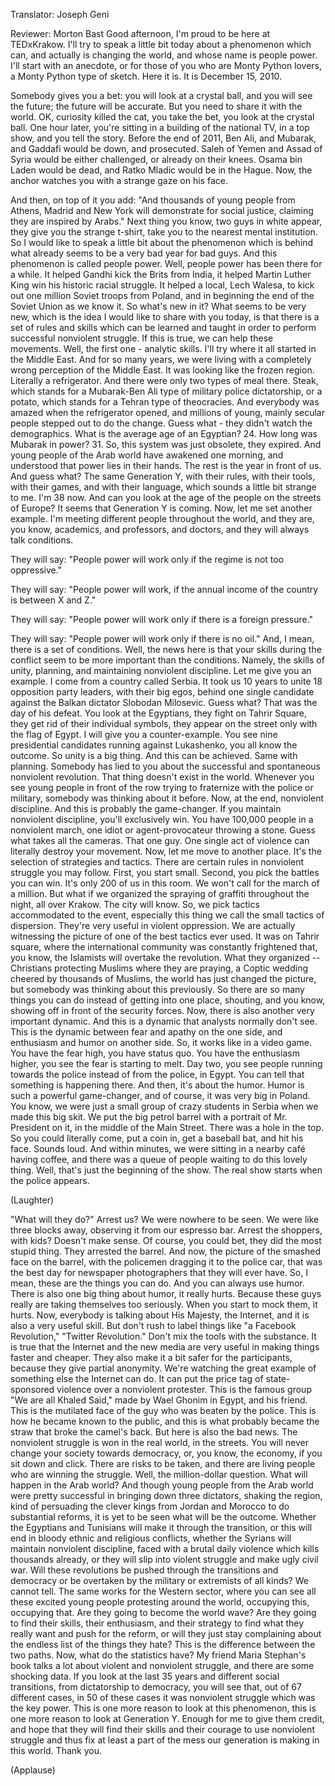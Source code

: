 

Translator: Joseph Geni

Reviewer: Morton Bast
Good afternoon, I&#39;m proud
to be here at TEDxKrakow.
I&#39;ll try to speak a little bit today
about a phenomenon
which can, and actually is
changing the world,
and whose name is people power.
I&#39;ll start with an anecdote,
or for those of you
who are Monty Python lovers,
a Monty Python type of sketch.
Here it is.
It is December 15, 2010.

Somebody gives you a bet:
you will look at a crystal ball,
and you will see the future;
the future will be accurate.
But you need to share it with the world.
OK, curiosity killed the cat,
you take the bet,
you look at the crystal ball.
One hour later, you&#39;re sitting
in a building of the national TV,
in a top show, and you tell the story.
Before the end of 2011,
Ben Ali, and Mubarak,
and Gaddafi would be down,
and prosecuted.
Saleh of Yemen and Assad of Syria
would be either challenged,
or already on their knees.
Osama bin Laden would be dead,
and Ratko Mladic would be in the Hague.
Now, the anchor watches you
with a strange gaze on his face.

And then, on top of it you add:
&quot;And thousands of young people
from Athens, Madrid and New York
will demonstrate for social justice,
claiming they are inspired by Arabs.&quot;
Next thing you know,
two guys in white appear,
they give you the strange t-shirt,
take you to the nearest
mental institution.
So I would like to speak a little bit
about the phenomenon which is behind
what already seems to be
a very bad year for bad guys.
And this phenomenon
is called people power.
Well, people power
has been there for a while.
It helped Gandhi kick
the Brits from India,
it helped Martin Luther King
win his historic racial struggle.
It helped a local, Lech Walesa,
to kick out one million
Soviet troops from Poland,
and in beginning the end
of the Soviet Union as we know it.
So what&#39;s new in it?
What seems to be very new,
which is the idea I would like
to share with you today,
is that there is a set of rules and skills
which can be learned and taught
in order to perform
successful nonviolent struggle.
If this is true, we can help
these movements.
Well, the first one - analytic skills.
I&#39;ll try where it all started
in the Middle East.
And for so many years,
we were living with a completely wrong
perception of the Middle East.
It was looking like the frozen region.
Literally a refrigerator.
And there were only
two types of meal there.
Steak, which stands for a Mubarak-Ben Ali
type of military police dictatorship,
or a potato, which stands for
a Tehran type of theocracies.
And everybody was amazed
when the refrigerator opened,
and millions of young,
mainly secular people
stepped out to do the change.
Guess what - they didn&#39;t watch
the demographics.
What is the average age
of an Egyptian? 24.
How long was Mubarak in power? 31.
So, this system was just
obsolete, they expired.
And young people of the Arab world
have awakened one morning,
and understood that power
lies in their hands.
The rest is the year in front of us.
And guess what? The same Generation Y,
with their rules, with their tools,
with their games,
and with their language,
which sounds a little bit strange to me.
I&#39;m 38 now.
And can you look at the age
of the people on the streets of Europe?
It seems that Generation Y is coming.
Now, let me set another example.
I&#39;m meeting different people
throughout the world,
and they are, you know, academics,
and professors, and doctors,
and they will always talk conditions.

They will say: &quot;People power will work
only if the regime is not too oppressive.&quot;

They will say: &quot;People power will work,
if the annual income of the country
is between X and Z.&quot;

They will say: &quot;People power will work
only if there is a foreign pressure.&quot;

They will say: &quot;People power
will work only if there is no oil.&quot;
And, I mean, there is a set of conditions.
Well, the news here
is that your skills during the conflict
seem to be more important
than the conditions.
Namely, the skills of unity, planning,
and maintaining nonviolent discipline.
Let me give you an example.
I come from a country called Serbia.
It took us 10 years to unite
18 opposition party leaders,
with their big egos,
behind one single candidate
against the Balkan dictator
Slobodan Milosevic.
Guess what? That was
the day of his defeat.
You look at the Egyptians,
they fight on Tahrir Square,
they get rid of their individual symbols,
they appear on the street
only with the flag of Egypt.
I will give you a counter-example.
You see nine presidential candidates
running against Lukashenko,
you all know the outcome.
So unity is a big thing.
And this can be achieved.
Same with planning.
Somebody has lied to you
about the successful and spontaneous
nonviolent revolution.
That thing doesn&#39;t exist in the world.
Whenever you see young people
in front of the row
trying to fraternize
with the police or military,
somebody was thinking about it before.
Now, at the end, nonviolent discipline.
And this is probably the game-changer.
If you maintain nonviolent discipline,
you&#39;ll exclusively win.
You have 100,000 people
in a nonviolent march,
one idiot or agent-provocateur
throwing a stone.
Guess what takes all the cameras.
That one guy.
One single act of violence
can literally destroy your movement.
Now, let me move to another place.
It&#39;s the selection
of strategies and tactics.
There are certain rules
in nonviolent struggle you may follow.
First, you start small.
Second, you pick the battles you can win.
It&#39;s only 200 of us in this room.
We won&#39;t call for the march of a million.
But what if we organized the spraying
of graffiti throughout the night,
all over Krakow.
The city will know.
So, we pick tactics
accommodated to the event,
especially this thing we call
the small tactics of dispersion.
They&#39;re very useful in violent oppression.
We are actually witnessing the picture
of one of the best tactics ever used.
It was on Tahrir square,
where the international community
was constantly frightened
that, you know, the Islamists
will overtake the revolution.
What they organized --
Christians protecting Muslims
where they are praying,
a Coptic wedding cheered
by thousands of Muslims,
the world has just changed the picture,
but somebody was thinking
about this previously.
So there are so many things you can do
instead of getting into one place,
shouting, and you know, showing off
in front of the security forces.
Now, there is also another
very important dynamic.
And this is a dynamic
that analysts normally don&#39;t see.
This is the dynamic between
fear and apathy on the one side,
and enthusiasm and humor on another side.
So, it works like in a video game.
You have the fear high,
you have status quo.
You have the enthusiasm higher,
you see the fear is starting to melt.
Day two, you see people
running towards the police
instead of from the police, in Egypt.
You can tell that something
is happening there.
And then, it&#39;s about the humor.
Humor is such a powerful game-changer,
and of course, it was very big in Poland.
You know, we were just a small group
of crazy students in Serbia
when we made this big skit.
We put the big petrol barrel
with a portrait of Mr. President on it,
in the middle of the Main Street.
There was a hole in the top.
So you could literally come,
put a coin in,
get a baseball bat, and hit his face.
Sounds loud.
And within minutes,
we were sitting in a nearby café
having coffee,
and there was a queue of people
waiting to do this lovely thing.
Well, that&#39;s just
the beginning of the show.
The real show starts
when the police appears.

(Laughter)

&quot;What will they do?&quot;
Arrest us? We were nowhere to be seen.
We were like three blocks away,
observing it from our espresso bar.
Arrest the shoppers, with kids?
Doesn&#39;t make sense.
Of course, you could bet,
they did the most stupid thing.
They arrested the barrel.
And now, the picture
of the smashed face on the barrel,
with the policemen
dragging it to the police car,
that was the best day
for newspaper photographers
that they will ever have.
So, I mean, these are
the things you can do.
And you can always use humor.
There is also one big thing about humor,
it really hurts.
Because these guys really are
taking themselves too seriously.
When you start to mock them, it hurts.
Now, everybody is talking
about His Majesty, the Internet,
and it is also a very useful skill.
But don&#39;t rush to label things
like &quot;a Facebook Revolution,&quot;
&quot;Twitter Revolution.&quot;
Don&#39;t mix the tools
with the substance.
It is true that the Internet
and the new media are very useful
in making things faster and cheaper.
They also make it a bit safer
for the participants,
because they give partial anonymity.
We&#39;re watching the great example
of something else the Internet can do.
It can put the price tag
of state-sponsored violence
over a nonviolent protester.
This is the famous group
&quot;We are all Khaled Said,&quot;
made by Wael Ghonim
in Egypt, and his friend.
This is the mutilated face of the guy
who was beaten by the police.
This is how he became known to the public,
and this is what probably became
the straw that broke the camel&#39;s back.
But here is also the bad news.
The nonviolent struggle is won
in the real world, in the streets.
You will never change
your society towards democracy,
or, you know, the economy,
if you sit down and click.
There are risks to be taken,
and there are living people
who are winning the struggle.
Well, the million-dollar question.
What will happen in the Arab world?
And though young people
from the Arab world
were pretty successful
in bringing down three dictators,
shaking the region,
kind of persuading the clever kings
from Jordan and Morocco
to do substantial reforms,
it is yet to be seen
what will be the outcome.
Whether the Egyptians and Tunisians
will make it through the transition,
or this will end in bloody
ethnic and religious conflicts,
whether the Syrians
will maintain nonviolent discipline,
faced with a brutal daily violence
which kills thousands already,
or they will slip into violent struggle
and make ugly civil war.
Will these revolutions be pushed
through the transitions and democracy
or be overtaken by the military
or extremists of all kinds?
We cannot tell.
The same works for the Western sector,
where you can see
all these excited young people
protesting around the world,
occupying this, occupying that.
Are they going to become the world wave?
Are they going to find their skills,
their enthusiasm, and their strategy
to find what they really want
and push for the reform,
or will they just stay complaining
about the endless list
of the things they hate?
This is the difference
between the two paths.
Now, what do the statistics have?
My friend Maria Stephan&#39;s book
talks a lot about violent
and nonviolent struggle,
and there are some shocking data.
If you look at the last 35 years
and different social transitions,
from dictatorship to democracy,
you will see that,
out of 67 different cases,
in 50 of these cases
it was nonviolent struggle
which was the key power.
This is one more reason
to look at this phenomenon,
this is one more reason
to look at Generation Y.
Enough for me to give them credit,
and hope that they will find their skills
and their courage
to use nonviolent struggle
and thus fix at least a part of the mess
our generation is making in this world.
Thank you.

(Applause)

